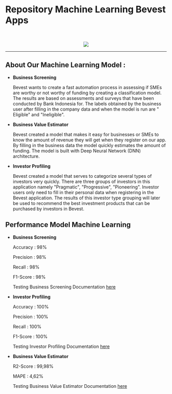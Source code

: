 # Repository Machine Learning Bevest Apps
<br>
<p align="center">
  <a href="https://github.com/DenverCoder1/readme-typing-svg"><img src="https://readme-typing-svg.herokuapp.com?font=Plus+Jakarta+Sans&weight=500&size=30&lines=B+E+V+E+S+T;Be+Investor,+Grow+Together+!;&center=true&color=1E90FF&width=500&height=45"></a>
</p>
<hr/>

## About Our Machine Learning Model :
- **Business Screening**
   <p>Bevest wants to create a fast automation process in assessing if SMEs are worthy or not worthy of funding by creating a classification model. The results are based on assessments and surveys that have been conducted by Bank Indonesia for. The labels obtained by the business user after filling in the company data and when the model is run are " Eligible" and "Ineligible".</p>

- **Business Value Estimator**
   <p>Bevest created a model that makes it easy for businesses or SMEs to know the amount of revenue they will get when they register on our app. By filling in the business data the model quickly estimates the amount of funding. The model is built with Deep Neural Network (DNN) architecture.</p>

- **Investor Profiling**
   <p>Bevest created a model that serves to categorize several types of investors very quickly. There are three groups of investors in this application namely "Pragmatic", "Progressive", "Pioneering". Investor users only need to fill in their personal data when registering in the Bevest application. The results of this investor type grouping will later be used to recommend the best investment products that can be purchased by investors in Bevest.</p>  


## Performance Model Machine Learning
- **Business Screening**
   <p>Accuracy : 98%</p>
   <p>Precision : 98%</p>
   <p>Recall : 98%</p>
   <p>F1-Score : 98%</p>
   
   Testing Business Screening Documentation [here](https://ibb.co/PmXKPQV)
  
- **Investor Profiling**
   <p>Accuracy : 100%</p>
   <p>Precision : 100%</p>
   <p>Recall : 100%</p>
   <p>F1-Score : 100%</p>

   Testing Investor Profiling Documentation [here](https://ibb.co/4jFP0TH)
  
- **Business Value Estimator**
   <p>R2-Score : 99,98%</p>
   <p>MAPE : 4,62%</p>
   
   Testing Business Value Estimator Documentation [here](https://ibb.co/PmXKPQV)
